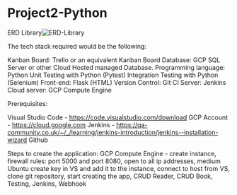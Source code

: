 # Project2-Python
ERD Library![ERD-Library](https://user-images.githubusercontent.com/104452519/176775980-fedfdc0d-327c-4b1f-9cf8-46b8f757e9d4.png)

The tech stack required would be the following:

Kanban Board: Trello or an equivalent Kanban Board
Database: GCP SQL Server or other Cloud Hosted managed Database.
Programming language: Python
Unit Testing with Python (Pytest)
Integration Testing with Python (Selenium)
Front-end: Flask (HTML)
Version Control: Git
CI Server: Jenkins
Cloud server: GCP Compute Engine

Prerequisites:

Visual Studio Code - https://code.visualstudio.com/download
GCP Account - https://cloud.google.com
Jenkins - https://qa-community.co.uk/~/_/learning/jenkins-introduction/jenkins--installation-wizard
Github

Steps to create the application:
GCP Compute Engine - create instance, firewall rules: port 5000 and port 8080, open to all ip addresses, medium Ubuntu
create key in VS and add it to the instance,
connect to host from VS,
clone git repository,
start creating the app,
CRUD Reader,
CRUD Book,
Testing,
Jenkins, Webhook



